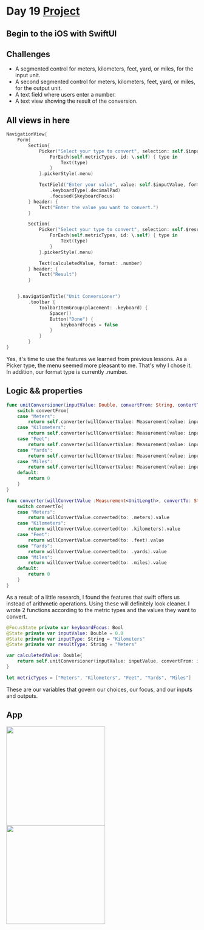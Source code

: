 # Day 19 <a href="https://github.com/devmehmetates/365-day-of-code/tree/main/SwiftUI/Projects/Unit%20Conversioner/Unit%20Conversioner"> Project </a>

## Begin to the iOS with SwiftUI

## Challenges 

+ A segmented control for meters, kilometers, feet, yard, or miles, for the input unit.
+ A second segmented control for meters, kilometers, feet, yard, or miles, for the output unit.
+ A text field where users enter a number.
+ A text view showing the result of the conversion.

## All views in here
```swift
NavigationView{
    Form{
        Section{
            Picker("Select your type to convert", selection: self.$inputType) {
                ForEach(self.metricTypes, id: \.self) { type in
                    Text(type)
                }
            }.pickerStyle(.menu)

            TextField("Enter your value", value: self.$inputValue, format: .number)
                .keyboardType(.decimalPad)
                .focused($keyboardFocus)
        } header: {
            Text("Enter the value you want to convert.")
        }

        Section{
            Picker("Select your type to convert", selection: self.$resultType) {
                ForEach(self.metricTypes, id: \.self) { type in
                    Text(type)
                }
            }.pickerStyle(.menu)

            Text(calculetedValue, format: .number)
        } header: {
            Text("Result")
        }


    }.navigationTitle("Unit Conversioner")
        .toolbar {
            ToolbarItemGroup(placement: .keyboard) {
                Spacer()
                Button("Done") {
                    keyboardFocus = false
                }
            }
        }
}
``` 
Yes, it's time to use the features we learned from previous lessons. As a Picker type, the menu seemed more pleasant to me. That's why I chose it. In addition, our format type is currently .number.

## Logic && properties
```swift
func unitConversioner(inputValue: Double, convertFrom: String, contertTo: String) -> Double{
    switch convertFrom{
    case "Meters":
        return self.converter(willConvertValue: Measurement(value: inputValue, unit: UnitLength.meters), convertTo: contertTo)
    case "Kilometers":
        return self.converter(willConvertValue: Measurement(value: inputValue, unit: UnitLength.kilometers), convertTo: contertTo)
    case "Feet":
        return self.converter(willConvertValue: Measurement(value: inputValue, unit: UnitLength.feet), convertTo: contertTo)
    case "Yards":
        return self.converter(willConvertValue: Measurement(value: inputValue, unit: UnitLength.yards), convertTo: contertTo)
    case "Miles":
        return self.converter(willConvertValue: Measurement(value: inputValue, unit: UnitLength.miles), convertTo: contertTo)
    default:
        return 0
    }
}

func converter(willConvertValue :Measurement<UnitLength>, convertTo: String) -> Double{
    switch convertTo{
    case "Meters":
        return willConvertValue.converted(to: .meters).value
    case "Kilometers":
        return willConvertValue.converted(to: .kilometers).value
    case "Feet":
        return willConvertValue.converted(to: .feet).value
    case "Yards":
        return willConvertValue.converted(to: .yards).value
    case "Miles":
        return willConvertValue.converted(to: .miles).value
    default:
        return 0
    }
}
```
As a result of a little research, I found the features that swift offers us instead of arithmetic operations. Using these will definitely look cleaner. I wrote 2 functions according to the metric types and the values they want to convert.

```swift
@FocusState private var keyboardFocus: Bool
@State private var inputValue: Double = 0.0
@State private var inputType: String = "Kilometers"
@State private var resultType: String = "Meters"

var calculetedValue: Double{
    return self.unitConversioner(inputValue: inputValue, convertFrom: inputType, contertTo: resultType)
}

let metricTypes = ["Meters", "Kilometers", "Feet", "Yards", "Miles"]
```
These are our variables that govern our choices, our focus, and our inputs and outputs.

## App
<div>
  <img src="https://user-images.githubusercontent.com/74152011/163458289-027ab4ad-89ae-4f4a-aafa-4ba1a507411b.png" width=260>
  <img src="https://user-images.githubusercontent.com/74152011/163458305-d838b6fa-0eb6-4572-8dcc-f6de21df3fa7.png" width=260>
</div>


